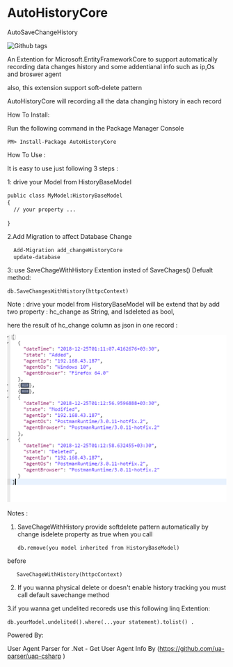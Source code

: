 # AutoHistoryCore
AutoSaveChangeHistory

 ![Github tags](https://github.com/Alibesharat/AutoHistoryCore/workflows/.NET%20Core/badge.svg)

An Extention for Microsoft.EntityFrameworkCore to support automatically recording data changes history and some addentianal info such as ip,Os and broswer agent

also, this extension support soft-delete pattern

AutoHistoryCore will recording all the data changing history in each record 

How To Install:

Run the following command in the Package Manager Console 

    PM> Install-Package AutoHistoryCore 

How To Use :

It is easy  to use just following 3 steps :

1: drive your Model from HistoryBaseModel 

    public class MyModel:HistoryBaseModel
    {
      // your property ...
      
    }

 2.Add Migration to affect Database Change
 
      Add-Migration add_changeHistoryCore
      update-database
      

 3: use SaveChageWithHistory Extention insted of SaveChages() Defualt method:
 
    db.SaveChangesWithHistory(httpcContext)
    
    
 Note : drive your model from HistoryBaseModel will be extend that by add two property : hc_change as String,  and Isdeleted as bool,
 
 here the result of hc_change column as json in one record :
 
  ![result](https://github.com/Alibesharat/AutoHistoryCore/blob/master/result.PNG)
 
 Notes :
 
1. SaveChageWithHistory provide softdelete pattern  automatically by change isdelete property as true when you call    

       db.remove(you model inherited from HistoryBaseModel) 
       
  before 
     
       SaveChageWithHistory(httpcContext)
 
2. If you wanna physical delete or doesn't  enable history tracking you must call  default savechange method 

3.if you wanna get undelited recoreds use this following linq Extention:

 
    db.yourModel.undelited().where(...your statement).tolist() .
    
    
  Powered By:
  
   User Agent Parser for .Net  - Get  User Agent Info By  (https://github.com/ua-parser/uap-csharp )
     
  
    

 
